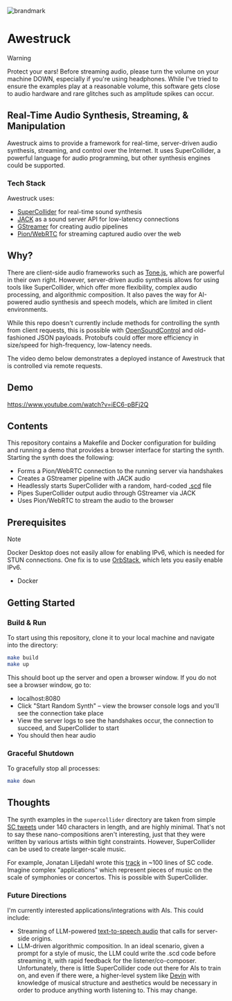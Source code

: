 ![brandmark](https://github.com/po-studio/awestruck/assets/1250151/84795f2f-31de-4db3-b653-becab5dc06b9)

# Awestruck

> [!WARNING]  
> Protect your ears! Before streaming audio, please turn the volume on your machine DOWN, especially if you're using headphones. While I've tried to ensure the examples play at a reasonable volume, this software gets close to audio hardware and rare glitches such as amplitude spikes can occur.

## Real-Time Audio Synthesis, Streaming, & Manipulation

Awestruck aims to provide a framework for real-time, server-driven audio synthesis, streaming, and control over the Internet. It uses SuperCollider, a powerful language for audio programming, but other synthesis engines could be supported.

### Tech Stack

Awestruck uses:

- [SuperCollider](https://supercollider.github.io/) for real-time sound synthesis
- [JACK](https://jackaudio.org/) as a sound server API for low-latency connections
- [GStreamer](https://gstreamer.freedesktop.org/documentation/?gi-language=c) for creating audio pipelines
- [Pion/WebRTC](https://github.com/pion/webrtc) for streaming captured audio over the web

## Why?

There are client-side audio frameworks such as [Tone.js](https://tonejs.github.io/), which are powerful in their own right. However, server-driven audio synthesis allows for using tools like SuperCollider, which offer more flexibility, complex audio processing, and algorithmic composition. It also paves the way for AI-powered audio synthesis and speech models, which are limited in client environments.

While this repo doesn't currently include methods for controlling the synth from client requests, this is possible with [OpenSoundControl](https://ccrma.stanford.edu/groups/osc/index.html) and old-fashioned JSON payloads. Protobufs could offer more efficiency in size/speed for high-frequency, low-latency needs.

The video demo below demonstrates a deployed instance of Awestruck that is controlled via remote requests.

## Demo

https://www.youtube.com/watch?v=iEC6-pBFj2Q

## Contents

This repository contains a Makefile and Docker configuration for building and running a demo that provides a browser interface for starting the synth. Starting the synth does the following:

- Forms a Pion/WebRTC connection to the running server via handshakes
- Creates a GStreamer pipeline with JACK audio
- Headlessly starts SuperCollider with a random, hard-coded [.scd](https://sctweets.tumblr.com/) file
- Pipes SuperCollider output audio through GStreamer via JACK
- Uses Pion/WebRTC to stream the audio to the browser

## Prerequisites

> [!NOTE]
> Docker Desktop does not easily allow for enabling IPv6, which is needed for STUN connections. One fix is to use [OrbStack](https://orbstack.dev/), which lets you easily enable IPv6.

- Docker

## Getting Started

### Build & Run

To start using this repository, clone it to your local machine and navigate into the directory:

```bash
make build
make up
```

This should boot up the server and open a browser window. If you do not see a browser window, go to:

- localhost:8080
- Click "Start Random Synth" – view the browser console logs and you'll see the connection take place
- View the server logs to see the handshakes occur, the connection to succeed, and SuperCollider to start
- You should then hear audio

### Graceful Shutdown

To gracefully stop all processes:

```bash
make down
```

## Thoughts

The synth examples in the `supercollider` directory are taken from simple [SC tweets](https://sctweets.tumblr.com) under 140 characters in length, and are highly minimal. That's not to say these nano-compositions aren't interesting, just that they were written by various artists within tight constraints. However, SuperCollider can be used to create larger-scale music.

For example, Jonatan Liljedahl wrote this [track](https://open.spotify.com/track/4VecDB1uhp44posWgt85yN?si=b226049745f14d82) in ~100 lines of SC code. Imagine complex "applications" which represent pieces of music on the scale of symphonies or concertos. This is possible with SuperCollider.

### Future Directions

I'm currently interested applications/integrations with AIs. This could include:

- Streaming of LLM-powered [text-to-speech audio](https://github.com/suno-ai/bark) that calls for server-side origins.
- LLM-driven algorithmic composition. In an ideal scenario, given a prompt for a style of music, the LLM could write the .scd code before streaming it, with rapid feedback for the listener/co-composer. Unfortunately, there is little SuperCollider code out there for AIs to train on, and even if there were, a higher-level system like [Devin](https://www.cognition-labs.com/introducing-devin) with knowledge of musical structure and aesthetics would be necessary in order to produce anything worth listening to. This may change.
